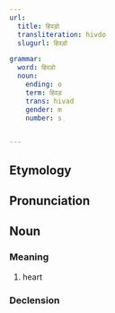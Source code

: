 ```yaml
---
url:
  title: हिवड़ो
  transliteration: hivdo
  slugurl: हिवड़ो

grammar:
  word: हिवड़ो
  noun: 
    ending: o
    term: हिवड़
    trans: hivad
    gender: m
    number: s


---
```


## Etymology
## Pronunciation
## Noun
### Meaning
1. heart

### Declension
<noun-decl :grammar="grammar"></noun-decl>